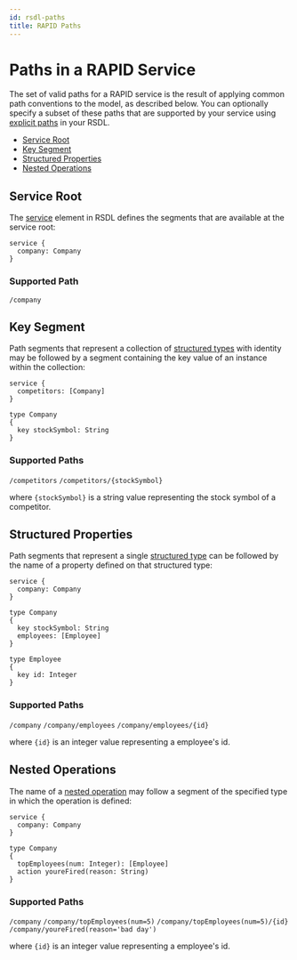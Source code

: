 ```yaml
---
id: rsdl-paths
title: RAPID Paths
---
```


# Paths in a RAPID Service

The set of valid paths for a RAPID service is the result of applying common path conventions to the model, as described below. You can optionally specify a subset of these paths that are supported by your service using [explicit paths](rapid-rsdl-intro.md#explicit-paths) in your RSDL.

- [Service Root](#service-root)
- [Key Segment](#key-segment)
- [Structured Properties](#structured-properties)
- [Nested Operations](#nested-operations)

## Service Root

The [service](./rapid-rsdl-intro.md#defining-a-service) element in RSDL defines the segments that are available at the service root:

```rsdl
service {
  company: Company
}
```

### Supported Path

`/company`

## Key Segment

Path segments that represent a collection of [structured types](rapid-rsdl-intro.md#defining-a-structured-type) with identity may be followed by a segment containing the key value of an instance within the collection:

```rsdl
service {
  competitors: [Company]
}

type Company
{
  key stockSymbol: String
}
```

### Supported Paths

`/competitors`
`/competitors/{stockSymbol}`

where `{stockSymbol}` is a string value representing the stock symbol of a competitor.

## Structured Properties

Path segments that represent a single [structured type](rapid-rsdl-intro.md#defining-a-structured-type) can be followed by the name of a property defined on that structured type:

```rsdl
service {
  company: Company
}

type Company
{
  key stockSymbol: String
  employees: [Employee]
}

type Employee
{
  key id: Integer
}
```

### Supported Paths

`/company`
`/company/employees`
`/company/employees/{id}`

where `{id}` is an integer value representing a employee's id.

## Nested Operations

The name of a [nested operation](rapid-rsdl-intro.md#defining-methods) may follow a segment of the specified type in which the operation is defined:

```rsdl
service {
  company: Company
}

type Company
{
  topEmployees(num: Integer): [Employee]
  action youreFired(reason: String)
}
```

### Supported Paths

`/company`
`/company/topEmployees(num=5)`
`/company/topEmployees(num=5)/{id}`
`/company/youreFired(reason='bad day')`

where `{id}` is an integer value representing a employee's id.
